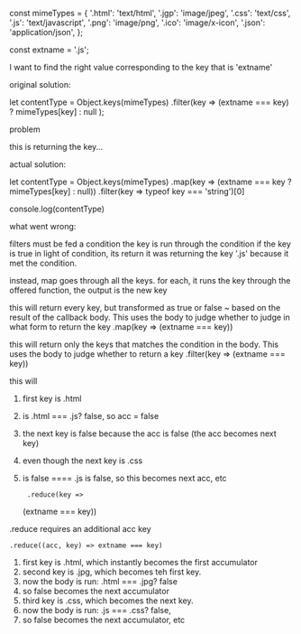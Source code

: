 const mimeTypes = {
  '.html': 'text/html',
  '.jgp': 'image/jpeg',
  '.css': 'text/css',
  '.js': 'text/javascript',
  '.png': 'image/png',
  '.ico': 'image/x-icon',
  '.json': 'application/json',
};

const extname = '.js';

I want to find the right value corresponding to the key that is 'extname'

original solution: 


let contentType = Object.keys(mimeTypes)
  .filter(key => 
    (extname === key) ? mimeTypes[key] : null
  );


problem

this is returning the key... 


actual solution:

  let contentType = Object.keys(mimeTypes)
    .map(key => (extname === key ? mimeTypes[key] : null))
    .filter(key => typeof key === 'string')[0]

console.log(contentType)

what went wrong:      
  
filters must be fed a condition
the key is run through the condition
if the key is true in light of condition, its return
it was returning the key '.js' because it met the condition.

instead, map goes through all the keys. for each, it runs the key through the offered function, the output is the new key

this will return every key, but transformed as true or false ~ based on the result of the callback body.  This uses the body to judge whether to judge in what form to return the key
    .map(key => 
      (extname === key))

this will return only the keys that matches the condition in the body.  This uses the body to judge whether to return a key
    .filter(key => 
      (extname === key))



this will 
1. first key is .html
2. is .html === .js? false, so acc = false
3. the next key is false because the acc is false (the acc becomes next key)
4. even though the next key is .css
5. is false ==== .js is false, so this becomes next acc, etc

        .reduce(key => 
      (extname === key))

.reduce requires an additional acc key

    .reduce((acc, key) => extname === key)

1. first key is .html, which instantly becomes the first accumulator
2. second key is .jpg, which becomes teh first key.
3. now the body is run: .html === .jpg? false
4. so false becomes the next accumulator
5. third key is .css, which becomes the next key.
6. now the body is run: .js === .css? false,
7. so false becomes the next accumulator, etc 